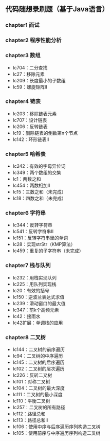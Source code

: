 ## 代码随想录刷题（基于Java语言）

### chapter1 面试

### chapter2 程序性能分析

### chapter3 数组

- lc704：二分查找
- lc27：移除元素
- lc209：长度最小的子数组
- lc59：螺旋矩阵Ⅱ

### chapter4 链表

- lc203：移除链表元素
- lc707：设计链表
- lc206：反转链表
- lc19：删除链表的倒数第n个节点
- lc142：环形链表Ⅱ

### chapter5 哈希表

- lc242：有效的字母异位词
- lc349：两个数组的交集
- lc1：两数之和
- lc454：两数相加Ⅱ
- lc15：三数之和（未完成）
- lc18：四数之和（未完成）

### chapter6 字符串

- lc344：反转字符串
- lc541：反转字符串Ⅱ
- lc151：反转字符串里的单词
- lc28：实现strStr（KMP算法）
- lc459：重复的子字符串（未完成）

### chapter7 栈与队列

- lc232：用栈实现队列
- lc225：用队列实现栈
- lc20：有效的括号
- lc150：逆波兰表达式求值
- lc239：滑动窗口的最大值
- lc347：前k个高频元素
- lc42：接雨水
- lc42扩展：单调栈的应用

### chapter8 二叉树

- lc144：二叉树的前序遍历
- lc94：二叉树的中序遍历
- lc145：二叉树的后序遍历
- lc102：二叉树的层次遍历
- lc226：反转二叉树
- lc101：对称二叉树
- lc104：二叉树的最大深度
- lc111：二叉树的最小深度
- lc110：平衡二叉树
- lc257：二叉树的所有路径
- lc112：路径总和
- lc113：路径总和Ⅱ
- lc106：使用中序与后序遍历序列构造二叉树
- lc105：使用前序与中序遍历序列构造二叉树